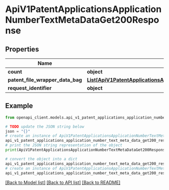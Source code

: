 # ApiV1PatentApplicationsApplicationNumberTextMetaDataGet200Response


## Properties

Name | Type | Description | Notes
------------ | ------------- | ------------- | -------------
**count** | **object** |  | [optional] 
**patent_file_wrapper_data_bag** | [**List[ApiV1PatentApplicationsApplicationNumberTextMetaDataGet200ResponsePatentFileWrapperDataBagInner]**](ApiV1PatentApplicationsApplicationNumberTextMetaDataGet200ResponsePatentFileWrapperDataBagInner.md) |  | [optional] 
**request_identifier** | **object** |  | [optional] 

## Example

```python
from openapi_client.models.api_v1_patent_applications_application_number_text_meta_data_get200_response import ApiV1PatentApplicationsApplicationNumberTextMetaDataGet200Response

# TODO update the JSON string below
json = "{}"
# create an instance of ApiV1PatentApplicationsApplicationNumberTextMetaDataGet200Response from a JSON string
api_v1_patent_applications_application_number_text_meta_data_get200_response_instance = ApiV1PatentApplicationsApplicationNumberTextMetaDataGet200Response.from_json(json)
# print the JSON string representation of the object
print(ApiV1PatentApplicationsApplicationNumberTextMetaDataGet200Response.to_json())

# convert the object into a dict
api_v1_patent_applications_application_number_text_meta_data_get200_response_dict = api_v1_patent_applications_application_number_text_meta_data_get200_response_instance.to_dict()
# create an instance of ApiV1PatentApplicationsApplicationNumberTextMetaDataGet200Response from a dict
api_v1_patent_applications_application_number_text_meta_data_get200_response_from_dict = ApiV1PatentApplicationsApplicationNumberTextMetaDataGet200Response.from_dict(api_v1_patent_applications_application_number_text_meta_data_get200_response_dict)
```
[[Back to Model list]](../README.md#documentation-for-models) [[Back to API list]](../README.md#documentation-for-api-endpoints) [[Back to README]](../README.md)


